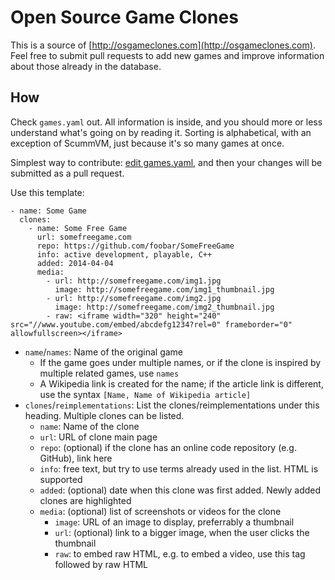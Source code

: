 # Open Source Game Clones

This is a source of [http://osgameclones.com](http://osgameclones.com). Feel
free to submit pull requests to add new games and improve information about
those already in the database.

## How

Check `games.yaml` out. All information is inside, and you should more or less
understand what's going on by reading it. Sorting is alphabetical, with an
exception of ScummVM, just because it's so many games at once.

Simplest way to contribute:
[edit games.yaml](https://github.com/piranha/osgameclones/edit/master/games.yaml),
and then your changes will be submitted as a pull request.

Use this template:

```
- name: Some Game
  clones:
    - name: Some Free Game
      url: somefreegame.com
      repo: https://github.com/foobar/SomeFreeGame
      info: active development, playable, C++
      added: 2014-04-04
      media:
        - url: http://somefreegame.com/img1.jpg
          image: http://somefreegame.com/img1_thumbnail.jpg
        - url: http://somefreegame.com/img2.jpg
          image: http://somefreegame.com/img2_thumbnail.jpg
        - raw: <iframe width="320" height="240" src="//www.youtube.com/embed/abcdefg1234?rel=0" frameborder="0" allowfullscreen></iframe>
```

- `name`/`names`: Name of the original game
  - If the game goes under multiple names, or if the clone is inspired by multiple related games, use `names`
  - A Wikipedia link is created for the name; if the article link is different, use the syntax `[Name, Name of Wikipedia article]`
- `clones`/`reimplementations`: List the clones/reimplementations under this heading. Multiple clones can be listed.
  - `name`: Name of the clone
  - `url`: URL of clone main page
  - `repo`: (optional) if the clone has an online code repository (e.g. GitHub), link here
  - `info`: free text, but try to use terms already used in the list. HTML is supported
  - `added`: (optional) date when this clone was first added. Newly added clones are highlighted
  - `media`: (optional) list of screenshots or videos for the clone
    - `image`: URL of an image to display, preferrably a thumbnail
    - `url`: (optional) link to a bigger image, when the user clicks the thumbnail
    - `raw`: to embed raw HTML, e.g. to embed a video, use this tag followed by raw HTML
